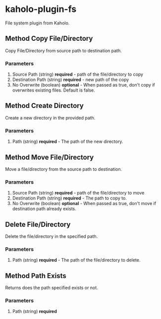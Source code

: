 # kaholo-plugin-fs
File system plugin from Kaholo.

## Method Copy File/Directory
Copy File/Directory from source path to destination path.

### Parameters
1. Source Path (string) **required** - path of the file/directory to copy
2. Destination Path (string) **required** - new path of the copy
3. No Overwrite (boolean) **optional** - When passed as true, don't copy if overwrites existing files. Default is false.

## Method Create Directory
Create a new directory in the provided path.

### Parameters
1. Path (string) **required** - The path of the new directory.

## Method Move File/Directory 
Move a file/directory from the source path to destination.

### Parameters
1. Source Path (string) **required** - path of the file/directory to move
2. Destination Path (string) **required** - The path to copy to.
3. No Overwrite (boolean) **optional** - When passed as true, don't move if destination path already exists.

## Delete File/Directory
Delete the file/directory in the specified path.

### Parameters
1. Path (string) **required** - The path of the file/directory to delete.

## Method Path Exists
Returns does the path specified exists or not.

### Parameters
1. Path (string) **required**
